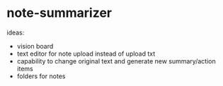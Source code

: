 # note-summarizer

ideas:
- vision board
- text editor for note upload instead of upload txt
- capability to change original text and generate new summary/action items
- folders for notes